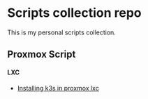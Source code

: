 # Scripts collection repo
This is my personal scripts collection.

## Proxmox Script

#### LXC
- [Installing k3s in proxmox lxc](https://github.com/imoize/scripts-repo/blob/master/proxmox/lxc/k3s-lxc.md)